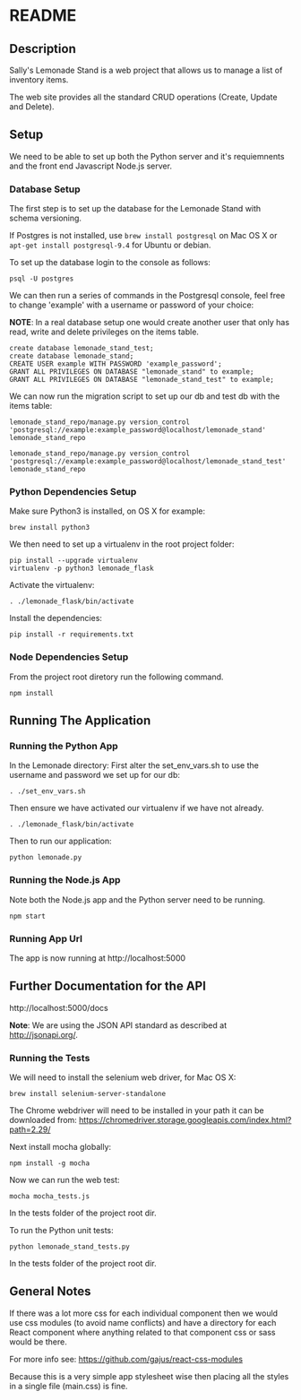 # README


## Description
Sally's Lemonade Stand is a web project that allows us to manage a list of inventory items.

The web site provides all the standard CRUD operations (Create, Update and Delete).

## Setup

We need to be able to set up both the Python server and it's requiemnents and the front end
Javascript Node.js server.

### Database Setup

The first step is to set up the database for the Lemonade Stand with schema versioning.

If Postgres is not installed, use ```brew install postgresql``` on Mac OS X or ```apt-get install postgresql-9.4``` for Ubuntu or debian.

To  set up the database login to the console as follows:

```
psql -U postgres
```


We can then run a series of commands in the Postgresql console, feel free to change 'example' with a username or password of your choice:

**NOTE**: In a real database setup one would create another user that only has read, write and delete privileges on the items table.

```
create database lemonade_stand_test;
create database lemonade_stand;
CREATE USER example WITH PASSWORD 'example_password';
GRANT ALL PRIVILEGES ON DATABASE "lemonade_stand" to example;
GRANT ALL PRIVILEGES ON DATABASE "lemonade_stand_test" to example;
```

We can now run the migration script to set up our db and test db with the items table:

```
lemonade_stand_repo/manage.py version_control 'postgresql://example:example_password@localhost/lemonade_stand' lemonade_stand_repo

lemonade_stand_repo/manage.py version_control 'postgresql://example:example_password@localhost/lemonade_stand_test' lemonade_stand_repo
```

### Python Dependencies Setup

Make sure Python3 is installed, on OS X for example:

```
brew install python3
```

We then need to set up a virtualenv in the root project folder:
```
pip install --upgrade virtualenv
virtualenv -p python3 lemonade_flask

```

Activate the virtualenv:
```
. ./lemonade_flask/bin/activate
```
Install the dependencies:
```
pip install -r requirements.txt
```

### Node Dependencies Setup
From the project root diretory run the following command.

```
npm install
```

## Running The Application

### Running the Python App
In the Lemonade directory:
First alter the set_env_vars.sh to use the username and password we set up for our db:

```
. ./set_env_vars.sh
```
Then ensure we have activated our virtualenv if we have not already.
```
. ./lemonade_flask/bin/activate
```
Then to run our application:
```
python lemonade.py
```

### Running the Node.js App

Note both the Node.js app and the Python server need to be running.

```
npm start
```

### Running App Url

The app is now running at http://localhost:5000

## Further Documentation for the API


http://localhost:5000/docs

**Note**: We are using the JSON API standard as described at http://jsonapi.org/.


### Running the Tests

We will need to install the selenium web driver, for Mac OS X:

```brew install selenium-server-standalone```

The Chrome webdriver will need to be installed in your path it can be downloaded from:
https://chromedriver.storage.googleapis.com/index.html?path=2.29/

Next install mocha globally:

```
npm install -g mocha
```
Now we can run the web test:
```
mocha mocha_tests.js
```
In the tests folder of the project root dir.

To run the Python unit tests:
```
python lemonade_stand_tests.py
```

In the tests folder of the project root dir.

## General Notes

If there was a lot more css for each individual component then we would use css modules (to avoid name conflicts) and have a directory for each React component where anything related to that component css or
sass would be there.

For more info see: https://github.com/gajus/react-css-modules

Because this is a very simple app stylesheet wise then placing all the styles in a single file (main.css) is fine.
